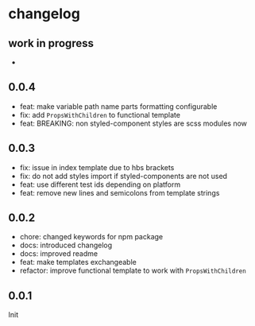 # changelog

## work in progress

-

## 0.0.4

- feat: make variable path name parts formatting configurable
- fix: add `PropsWithChildren` to functional template
- feat: BREAKING: non styled-component styles are scss modules now

## 0.0.3

- fix: issue in index template due to hbs brackets
- fix: do not add styles import if styled-components are not used
- feat: use different test ids depending on platform
- feat: remove new lines and semicolons from template strings

## 0.0.2

- chore: changed keywords for npm package
- docs: introduced changelog
- docs: improved readme
- feat: make templates exchangeable
- refactor: improve functional template to work with `PropsWithChildren`

## 0.0.1

Init
